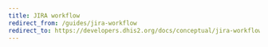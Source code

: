 ```yaml
---
title: JIRA workflow
redirect_from: /guides/jira-workflow
redirect_to: https://developers.dhis2.org/docs/conceptual/jira-workflow
---
```

